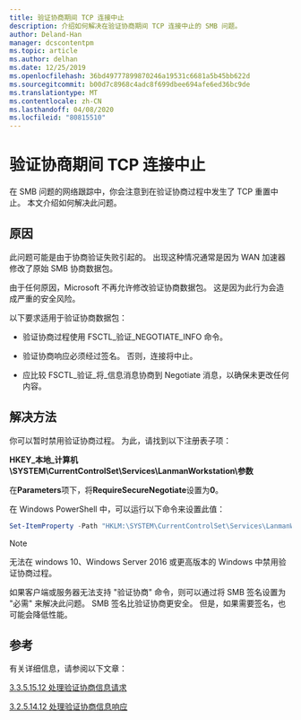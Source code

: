 ```yaml
---
title: 验证协商期间 TCP 连接中止
description: 介绍如何解决在验证协商期间 TCP 连接中止的 SMB 问题。
author: Deland-Han
manager: dcscontentpm
ms.topic: article
ms.author: delhan
ms.date: 12/25/2019
ms.openlocfilehash: 36bd49777899870246a19531c6681a5b45bb622d
ms.sourcegitcommit: b00d7c8968c4adc8f699dbee694afe6ed36bc9de
ms.translationtype: MT
ms.contentlocale: zh-CN
ms.lasthandoff: 04/08/2020
ms.locfileid: "80815510"
---
```

# <a name="tcp-connection-is-aborted-during-validate-negotiate"></a>验证协商期间 TCP 连接中止

在 SMB 问题的网络跟踪中，你会注意到在验证协商过程中发生了 TCP 重置中止。 本文介绍如何解决此问题。

## <a name="cause"></a>原因

此问题可能是由于协商验证失败引起的。 出现这种情况通常是因为 WAN 加速器修改了原始 SMB 协商数据包。

由于任何原因，Microsoft 不再允许修改验证协商数据包。 这是因为此行为会造成严重的安全风险。

以下要求适用于验证协商数据包：

- 验证协商过程使用 FSCTL\_验证\_NEGOTIATE\_INFO 命令。

- 验证协商响应必须经过签名。 否则，连接将中止。

- 应比较 FSCTL\_验证\_将\_信息消息协商到 Negotiate 消息，以确保未更改任何内容。

## <a name="workaround"></a>解决方法

你可以暂时禁用验证协商过程。 为此，请找到以下注册表子项：

**HKEY\_本地\_计算机\\SYSTEM\\CurrentControlSet\\Services\\LanmanWorkstation\\参数**

在**Parameters**项下，将**RequireSecureNegotiate**设置为**0**。

在 Windows PowerShell 中，可以运行以下命令来设置此值：

```PowerShell
Set-ItemProperty -Path "HKLM:\SYSTEM\CurrentControlSet\Services\LanmanWorkstation\Parameters" RequireSecureNegotiate -Value 0 -Force
```

> [!NOTE]
> 无法在 windows 10、Windows Server 2016 或更高版本的 Windows 中禁用验证协商过程。

如果客户端或服务器无法支持 "验证协商" 命令，则可以通过将 SMB 签名设置为 "必需" 来解决此问题。 SMB 签名比验证协商更安全。 但是，如果需要签名，也可能会降低性能。

## <a name="reference"></a>参考

有关详细信息，请参阅以下文章：

[3.3.5.15.12 处理验证协商信息请求](https://docs.microsoft.com/openspecs/windows_protocols/ms-smb2/0b7803eb-d561-48a4-8654-327803f59ec6)

[3.2.5.14.12 处理验证协商信息响应](https://docs.microsoft.com/openspecs/windows_protocols/ms-smb2/6a5bc90d-3c08-4498-905b-e7dab30b2e0e)
